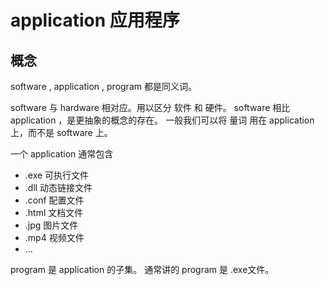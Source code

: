 # application 应用程序

## 概念

software , application , program 都是同义词。

software 与 hardware 相对应。用以区分 软件 和 硬件。
software 相比 application ，是更抽象的概念的存在。
一般我们可以将 量词 用在 application 上，而不是 software 上。

一个 application 通常包含 
* .exe 可执行文件
* .dll 动态链接文件
* .conf 配置文件
* .html 文档文件
* .jpg 图片文件
* .mp4 视频文件
* ...

program 是 application 的子集。
通常讲的 program 是 .exe文件。

